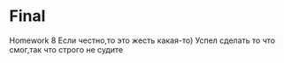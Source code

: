 # Final
Homework 8
Если честно,то это жесть какая-то) 
Успел сделать то что смог,так что строго не судите

